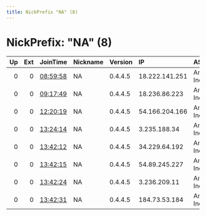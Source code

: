 ```yaml
---
title: NickPrefix "NA" (8)
---
```


# NickPrefix: "NA" (8)

|   Up |   Ext | JoinTime                                                                                            | Nickname   | Version   | IP             | AS               | CC   |   ORp |   Dirp | OS    | Contact                  |   eFamMembers |
|-----:|------:|:----------------------------------------------------------------------------------------------------|:-----------|:----------|:---------------|:-----------------|:-----|------:|-------:|:------|:-------------------------|--------------:|
|    0 |     0 | [08:59:58](https://metrics.torproject.org/rs.html#details/5FA6DAAC7869FA5267897049BB76244088C2CF2C) | NA         | 0.4.4.5   | 18.222.141.251 | Amazon.com, Inc. | us   |  3128 |     80 | Linux | NA &lt;na@namail.com&gt; |             1 |
|    0 |     0 | [09:17:49](https://metrics.torproject.org/rs.html#details/9E96D9423E39B24047B113B341E96745CCB699D5) | NA         | 0.4.4.5   | 18.236.86.223  | Amazon.com, Inc. | us   |  3128 |     80 | Linux | NA &lt;na@namail.com&gt; |             1 |
|    0 |     0 | [12:20:19](https://metrics.torproject.org/rs.html#details/19742E469096BAA2EF9D7B4EBC29E8BD1DA11A60) | NA         | 0.4.4.5   | 54.166.204.166 | Amazon.com, Inc. | us   |  3128 |     80 | Linux | NA &lt;na@namail.com&gt; |             1 |
|    0 |     0 | [13:24:14](https://metrics.torproject.org/rs.html#details/63C13905EF5754CC4A898061F1E395647AB21F2A) | NA         | 0.4.4.5   | 3.235.188.34   | Amazon.com, Inc. | us   |  3128 |     80 | Linux | NA &lt;na@namail.com&gt; |             1 |
|    0 |     0 | [13:42:12](https://metrics.torproject.org/rs.html#details/B5D7D2BE58EE9ED366905818A028A6670D3AEBDF) | NA         | 0.4.4.5   | 34.229.64.192  | Amazon.com, Inc. | us   |  3128 |     80 | Linux | NA &lt;na@namail.com&gt; |             1 |
|    0 |     0 | [13:42:15](https://metrics.torproject.org/rs.html#details/ABC8E87FDF42075F548CA7714E3F5997F769DEFB) | NA         | 0.4.4.5   | 54.89.245.227  | Amazon.com, Inc. | us   |  3128 |     80 | Linux | NA &lt;na@namail.com&gt; |             1 |
|    0 |     0 | [13:42:24](https://metrics.torproject.org/rs.html#details/F6E9FB029FFB3034974C7732F3849593F295CE17) | NA         | 0.4.4.5   | 3.236.209.11   | Amazon.com, Inc. | us   |  3128 |     80 | Linux | NA &lt;na@namail.com&gt; |             1 |
|    0 |     0 | [13:42:31](https://metrics.torproject.org/rs.html#details/D9C70A44E286C0821BD86650077938E20DC3497A) | NA         | 0.4.4.5   | 184.73.53.184  | Amazon.com, Inc. | us   |  3128 |     80 | Linux | NA &lt;na@namail.com&gt; |             1 |
